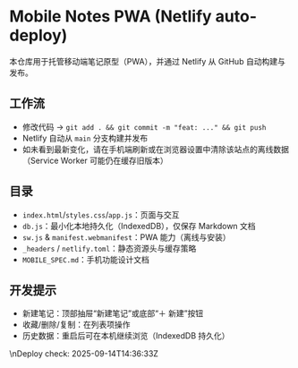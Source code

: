 # Mobile Notes PWA (Netlify auto-deploy)

本仓库用于托管移动端笔记原型（PWA），并通过 Netlify 从 GitHub 自动构建与发布。

## 工作流
- 修改代码 → `git add . && git commit -m "feat: ..." && git push`
- Netlify 自动从 `main` 分支构建并发布
- 如未看到最新变化，请在手机端刷新或在浏览器设置中清除该站点的离线数据（Service Worker 可能仍在缓存旧版本）

## 目录
- `index.html`/`styles.css`/`app.js`：页面与交互
- `db.js`：最小化本地持久化（IndexedDB），仅保存 Markdown 文档
- `sw.js` & `manifest.webmanifest`：PWA 能力（离线与安装）
- `_headers` / `netlify.toml`：静态资源头与缓存策略
- `MOBILE_SPEC.md`：手机功能设计文档

## 开发提示
- 新建笔记：顶部抽屉“新建笔记”或底部“＋ 新建”按钮
- 收藏/删除/复制：在列表项操作
- 历史数据：重启后可在本机继续浏览（IndexedDB 持久化）

\nDeploy check: 2025-09-14T14:36:33Z
